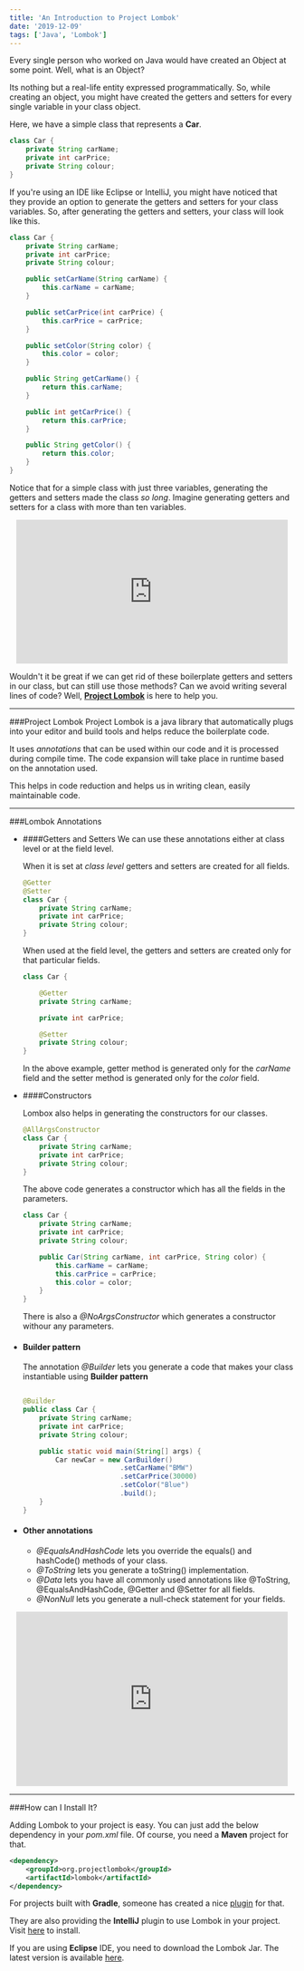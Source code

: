 ```yaml
---
title: 'An Introduction to Project Lombok'
date: '2019-12-09'
tags: ['Java', 'Lombok']
---
```


Every single person who worked on Java would have created an Object at some point. Well, what is an Object? 

Its nothing but a real-life entity expressed programmatically. So, while creating an object, you might have created the getters and setters for every single variable in your class object.

Here, we have a simple class that represents a **Car**.

```java
class Car {
    private String carName;
    private int carPrice;
    private String colour;
}
```

If you're using an IDE like Eclipse or IntelliJ, you might have noticed that they provide an option to generate the getters and setters for your class variables. So, after generating the getters and setters, your class will look like this.

```java
class Car {
    private String carName;
    private int carPrice;
    private String colour;

    public setCarName(String carName) {
        this.carName = carName;
    }

    public setCarPrice(int carPrice) {
        this.carPrice = carPrice;
    }

    public setColor(String color) {
        this.color = color;
    }

    public String getCarName() {
        return this.carName;
    }

    public int getCarPrice() {
        return this.carPrice;
    }

    public String getColor() {
        return this.color;
    }
}
```

Notice that for a simple class with just three variables, generating the getters and setters made the class *so long*. Imagine generating getters and setters for a class with more than ten variables. 

<center><iframe src="https://media.giphy.com/media/5z23XMH5WREPpkBl2u/giphy.gif" width="480" height="254" frameBorder="0" class="giphy-embed" allowFullScreen></iframe></center>

Wouldn't it be great if we can get rid of these boilerplate getters and setters in our class, but can still use those methods? Can we avoid writing several lines of code?
Well, **[Project Lombok](https://projectlombok.org/)** is here to help you.

---

###Project Lombok
Project Lombok is a java library that automatically plugs into your editor and build tools and helps reduce the boilerplate code.

It uses *annotations* that can be used within our code and it is processed during compile time. The code expansion will take place in runtime based on the annotation used. 

This helps in code reduction and helps us in writing clean, easily maintainable code. 

---

###Lombok Annotations

* ####Getters and Setters
We can use these annotations either at class level or at the field level.

    When it is set at *class level* getters and setters are created for all fields.

    ```java
    @Getter
    @Setter
    class Car {
        private String carName;
        private int carPrice;
        private String colour;
    }
    ```

    When used at the field level, the getters and setters are created only for that particular fields.

    ```java
    class Car {

        @Getter
        private String carName;

        private int carPrice;

        @Setter
        private String colour;
    }
    ```
    In the above example, getter method is generated only for the *carName* field and the setter method is generated only for the *color* field.

* ####Constructors

    Lombox also helps in generating the constructors for our classes.

    ```java
    @AllArgsConstructor
    class Car {
        private String carName;
        private int carPrice;
        private String colour;
    }
    ```

    The above code generates a constructor which has all the fields in the parameters.

    ```java
    class Car {
        private String carName;
        private int carPrice;
        private String colour;

        public Car(String carName, int carPrice, String color) {
            this.carName = carName;
            this.carPrice = carPrice;
            this.color = color;
        }
    }
    ```

    There is also a *@NoArgsConstructor* which generates a constructor withour any parameters.

* #### Builder pattern

    The annotation *@Builder* lets you generate a code that makes your class instantiable using **Builder pattern**

    ```java

    @Builder
    public class Car {
        private String carName;
        private int carPrice;
        private String colour;

        public static void main(String[] args) {
            Car newCar = new CarBuilder()
                            .setCarName("BMW")
                            .setCarPrice(30000)
                            .setColor("Blue")
                            .build();
        }
    }
    ```

* #### Other annotations

    - *@EqualsAndHashCode* lets you override the equals() and hashCode() methods of your class.
    - *@ToString* lets you generate a toString() implementation.
    - *@Data* lets you have all commonly used annotations like @ToString, @EqualsAndHashCode, @Getter and @Setter for all fields.
    - *@NonNull* lets you generate a null-check statement for your fields.


<center><iframe src="https://media.giphy.com/media/zcCGBRQshGdt6/giphy.gif" width="480" height="308" frameBorder="0" class="giphy-embed" allowFullScreen></iframe></center>

---

###How can I Install It?

Adding Lombok to your project is easy. You can just add the below dependency in your *pom.xml* file. Of course, you need a **Maven** project for that.

```xml
<dependency>
	<groupId>org.projectlombok</groupId>
	<artifactId>lombok</artifactId>
</dependency>
```

For projects built with **Gradle**, someone has created a nice [plugin](https://github.com/franzbecker/gradle-lombok) for that.

They are also providing the **IntelliJ** plugin to use Lombok in your project. Visit [here](https://projectlombok.org/setup/intellij) to install.

If you are using **Eclipse** IDE, you need to download the Lombok Jar. The latest version is available [here](https://search.maven.org/search?q=g:org.projectlombok%20AND%20a:lombok&core=gav).









